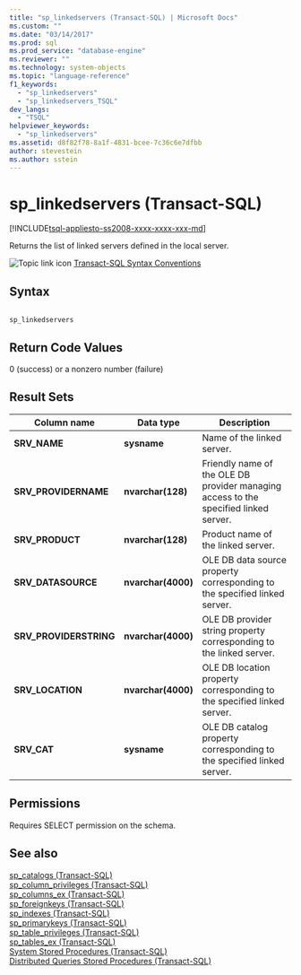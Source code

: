 ```yaml
---
title: "sp_linkedservers (Transact-SQL) | Microsoft Docs"
ms.custom: ""
ms.date: "03/14/2017"
ms.prod: sql
ms.prod_service: "database-engine"
ms.reviewer: ""
ms.technology: system-objects
ms.topic: "language-reference"
f1_keywords: 
  - "sp_linkedservers"
  - "sp_linkedservers_TSQL"
dev_langs: 
  - "TSQL"
helpviewer_keywords: 
  - "sp_linkedservers"
ms.assetid: d8f82f78-8a1f-4831-bcee-7c36c6e7dfbb
author: stevestein
ms.author: sstein
---
```

# sp_linkedservers (Transact-SQL)
[!INCLUDE[tsql-appliesto-ss2008-xxxx-xxxx-xxx-md](../../includes/tsql-appliesto-ss2008-xxxx-xxxx-xxx-md.md)]

  Returns the list of linked servers defined in the local server.  
  
 ![Topic link icon](../../database-engine/configure-windows/media/topic-link.gif "Topic link icon") [Transact-SQL Syntax Conventions](../../t-sql/language-elements/transact-sql-syntax-conventions-transact-sql.md)  
  
## Syntax  
  
```  
  
sp_linkedservers  
```  
  
## Return Code Values  
 0 (success) or a nonzero number (failure)  
  
## Result Sets  
  
|Column name|Data type|Description|  
|-----------------|---------------|-----------------|  
|**SRV_NAME**|**sysname**|Name of the linked server.|  
|**SRV_PROVIDERNAME**|**nvarchar(**128**)**|Friendly name of the OLE DB provider managing access to the specified linked server.|  
|**SRV_PRODUCT**|**nvarchar(**128**)**|Product name of the linked server.|  
|**SRV_DATASOURCE**|**nvarchar(**4000**)**|OLE DB data source property corresponding to the specified linked server.|  
|**SRV_PROVIDERSTRING**|**nvarchar(**4000**)**|OLE DB provider string property corresponding to the linked server.|  
|**SRV_LOCATION**|**nvarchar(**4000**)**|OLE DB location property corresponding to the specified linked server.|  
|**SRV_CAT**|**sysname**|OLE DB catalog property corresponding to the specified linked server.|  
  
## Permissions  
 Requires SELECT permission on the schema.  
  
## See also  
 [sp_catalogs &#40;Transact-SQL&#41;](../../relational-databases/system-stored-procedures/sp-catalogs-transact-sql.md)   
 [sp_column_privileges &#40;Transact-SQL&#41;](../../relational-databases/system-stored-procedures/sp-column-privileges-transact-sql.md)   
 [sp_columns_ex &#40;Transact-SQL&#41;](../../relational-databases/system-stored-procedures/sp-columns-ex-transact-sql.md)   
 [sp_foreignkeys &#40;Transact-SQL&#41;](../../relational-databases/system-stored-procedures/sp-foreignkeys-transact-sql.md)   
 [sp_indexes &#40;Transact-SQL&#41;](../../relational-databases/system-stored-procedures/sp-indexes-transact-sql.md)   
 [sp_primarykeys &#40;Transact-SQL&#41;](../../relational-databases/system-stored-procedures/sp-primarykeys-transact-sql.md)   
 [sp_table_privileges &#40;Transact-SQL&#41;](../../relational-databases/system-stored-procedures/sp-table-privileges-transact-sql.md)   
 [sp_tables_ex &#40;Transact-SQL&#41;](../../relational-databases/system-stored-procedures/sp-tables-ex-transact-sql.md)   
 [System Stored Procedures &#40;Transact-SQL&#41;](../../relational-databases/system-stored-procedures/system-stored-procedures-transact-sql.md)   
 [Distributed Queries Stored Procedures &#40;Transact-SQL&#41;](../../relational-databases/system-stored-procedures/distributed-queries-stored-procedures-transact-sql.md)  
  
  
